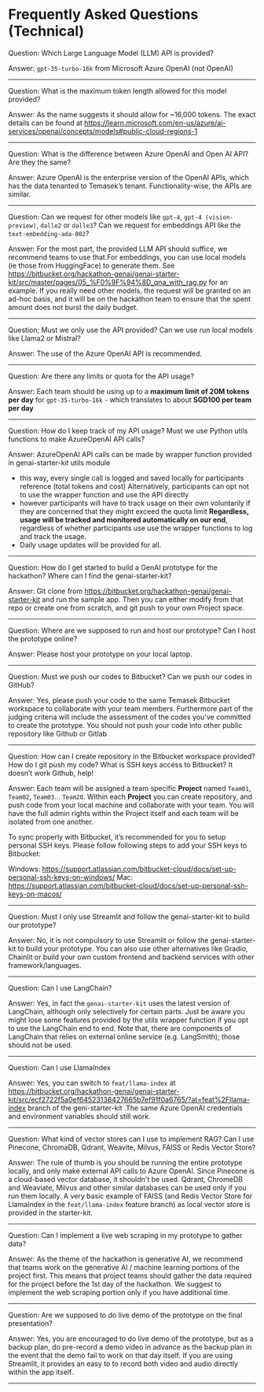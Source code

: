 # Frequently Asked Questions (Technical)

Question: Which Large Language Model (LLM) API is provided?

Answer: `gpt-35-turbo-16k` from Microsoft Azure OpenAI (not OpenAI)

---

Question: What is the maximum token length allowed for this model provided?

Answer: As the name suggests it should allow for ~16,000 tokens. The exact details can be found at https://learn.microsoft.com/en-us/azure/ai-services/openai/concepts/models#public-cloud-regions-1

---

Question: What is the difference between Azure OpenAI and Open AI API? Are they the same?

Answer: Azure OpenAI is the enterprise version of the OpenAI APIs, which has the data tenanted to Temasek’s tenant. Functionality-wise, the APIs are similar.

---

Question: Can we request for other models like `gpt-4`, `gpt-4 (vision-preview)`, `dalle2` or `dalle3`? Can we request for embeddings API like the `text-embedding-ada-002`?

Answer: For the most part, the provided LLM API should suffice, we recommend teams to use that.For embeddings, you can use local models (ie those from HuggingFace) to generate them. See https://bitbucket.org/hackathon-genai/genai-starter-kit/src/master/pages/05_%F0%9F%94%8D_qna_with_rag.py for an example. If you really need other models, the request will be granted on an ad-hoc basis, and it will be on the hackathon team to ensure that the spent amount does not burst the daily budget.

---

Question; Must we only use the API provided? Can we use run local models like Llama2 or Mistral?

Answer: The use of the Azure OpenAI API is recommended.

---

Question: Are there any limits or quota for the API usage?

Answer: Each team should be using up to a **maximum limit of 20M tokens per day** for `gpt-35-turbo-16k` - which translates to about **SGD100 per team per day**

---

Question: How do I keep track of my API usage? Must we use Python utils functions to make AzureOpenAI API calls?

Answer: AzureOpenAI API calls can be made by wrapper function provided in genai-starter-kit utils module
- this way, every single call is logged and saved locally for participants reference (total tokens and cost)
Alternatively, participants can opt not to use the wrapper function and use the API directly
- however participants will have to track usage on their own voluntarily if they are concerned that they might exceed the quota limit
**Regardless, usage will be tracked and monitored automatically on our end**, regardless of whether participants use use the wrapper functions to log and track the usage.  
- Daily usage updates will be provided for all.

---

Question: How do I get started to build a GenAI prototype for the hackathon? Where can I find the genai-starter-kit?

Answer: Git clone from https://bitbucket.org/hackathon-genai/genai-starter-kit and run the sample app. Then you can either modify from that repo or create one from scratch, and git push to your own Project space.

---

Question: Where are we supposed to run and host our prototype? Can I host the prototype online?

Answer: Please host your prototype on your local laptop.

---

Question: Must we push our codes to Bitbucket? Can we push our codes in GitHub?

Answer: Yes, please push your code to the same Temasek Bitbucket workspace to collaborate with your team members. Furthermore part of the judging criteria will include the assessment of the codes you've committed to create the prototype. You should not push your code into other public repository like Github or Gitlab

---

Question: How can I create repository in the Bitbucket workspace provided? How do I git push my code? What is SSH keys access to Bitbucket? It doesn’t work Github, help!

Answer: Each team will be assigned a team specific **Project** named `Team01`, `Team02`, `Team03`… `Team20`. Within each **Project** you can create repository, and push code from your local machine and collaborate with your team. You will have the full admin rights within the Project itself and each team will be isolated from one another.

To sync properly with Bitbucket, it’s recommended for you to setup personal SSH keys. Please follow following steps to add your SSH keys to Bitbucket:

Windows: https://support.atlassian.com/bitbucket-cloud/docs/set-up-personal-ssh-keys-on-windows/
Mac: https://support.atlassian.com/bitbucket-cloud/docs/set-up-personal-ssh-keys-on-macos/

---

Question: Must I only use Streamlit and follow the genai-starter-kit to build our prototype?

Answer: No, it is not compulsory to use Streamlit or follow the genai-starter-kit to build your prototype. You can also use other alternatives like Gradio, Chainlit or build your own custom frontend and backend services with other framework/languages. 

---

Question: Can I use LangChain?

Answer: Yes, in fact the `genai-starter-kit` uses the latest version of LangChain, although only selectively for certain parts. Just be aware you might lose some features provided by the utils wrapper function if you opt to use the LangChain end to end. Note that, there are components of LangChain that relies on external online service (e.g. LangSmith); those should not be used.

---

Question: Can I use LlamaIndex

Answer: Yes, you can switch to `feat/llama-index` at https://bitbucket.org/hackathon-genai/genai-starter-kit/src/ecf2722f5a0ef64523136427665b7ef91f0a6765/?at=feat%2Fllama-index branch of the geni-starter-kit .The same Azure OpenAI credentials and environment variables should still work.

---

Question: What kind of vector stores can I use to implement RAG? Can I use Pinecone, ChromaDB, Qdrant, Weavite, Milvus, FAISS or Redis Vector Store?

Answer: The rule of thumb is you should be running the entire prototype locally, and only make external API calls to Azure OpenAI. Since Pinecone is a cloud-based vector database, it shouldn't be used. Qdrant, ChromeDB and Weaviate, Milvus and other similar databases can be used only if you run them locally. A very basic example of FAISS (and Redis Vector Store for LlamaIndex in the `feat/llama-index` feature branch) as local vector store is provided in the starter-kit.

---

Question: Can I implement a live web scraping in my prototype to gather data?

Answer: As the theme of the hackathon is generative AI, we recommend that teams work on the generative AI / machine learning portions of the project first. This means that project teams should gather the data required for the project before the 1st day of the hackathon. We suggest to implement the web scraping portion only if you have additional time.

---

Question: Are we supposed to do live demo of the prototype on the final presentation?

Answer: Yes, you are encouraged to do live demo of the prototype, but as a backup plan, do pre-record a demo video in advance as the backup plan in the event that the demo fail to work on that day itself. If you are using Streamlit, it provides an easy to to record both video and audio directly within the app itself.

---